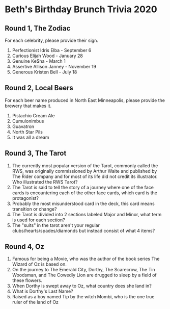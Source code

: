 # Beth's Birthday Brunch Trivia 2020

## Round 1, The Zodiac

For each celebrity, please provide their sign.

1. Perfectionist Idris Elba -  September 6
1. Curious Elijah Wood - January 28
1. Genuine Ke$ha - March 1
1. Assertive Allison Janney - November 19
1. Generous Kristen Bell -  July 18

## Round 2, Local Beers

For each beer name produced in North East Minneapolis,
please provide the brewery that makes it.

1. Pistachio Cream Ale
1. Cumulonimbus
1. Guavatron
1. North Star Pils
1. It was all a dream

## Round 3, The Tarot

1. The currently most popular version of the Tarot, commonly called the RWS, was originally commissioned by Arthur Waite and published by The Rider company and for most of its life did not credit its illustrator. Who illustrated the RWS Tarot?
1. The Tarot is said to tell the story of a journey where one of the face cards is encountering each of the other face cards, which card is the protagonist?
1. Probably the most misunderstood card in the deck, this card means transition or change?
1. The Tarot is divided into 2 sections labeled Major and Minor, what term is used for each section?
1. The "suits" in the tarot aren't your regular clubs/hearts/spades/diamonds but instead consist of what 4 items?

## Round 4, Oz

1. Famous for being a Movie, who was the author of the book series The Wizard of Oz is based on.
1. On the journey to The Emerald City, Dorthy, The Scarecrow, The Tin Woodsman, and The Cowedly Lion are drugged to sleep by a field of these flowers.
1. When Dorthy is swept away to Oz, what country does she land in?
1. What is Dorthy's Last Name?
2. Raised as a boy named Tip by the witch Mombi, who is the one true ruler of the land of Oz
